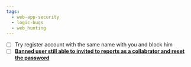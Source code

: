 ```yaml
---
tags:
  - web-app-security
  - logic-bugs
  - web_hunting
---
```

- [ ] Try register account with the same name with  you and block him 
 - [ ] **[Banned user still able to invited to reports as a collabrator and reset the password](https://hackerone.com/reports/1959219)**